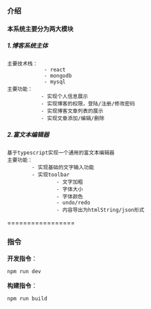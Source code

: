 
### 介绍
#### 本系统主要分为两大模块
##### 1.博客系统主体
    主要技术栈： 
    			- react
    			- mongodb
    			- mysql
    主要功能：
               - 实现个人信息展示
               - 实现博客的权限，登陆/注册/修改密码
               - 实现博客文章列表的展示
               - 实现文章添加/编辑/删除

##### 2.富文本编辑器
    基于typescript实现一个通用的富文本编辑器
    主要功能：
            - 实现基础的文字输入功能
            - 实现toolbar
            		- 文字加粗
            		- 字体大小
            		- 字体颜色
            		- undo/redo
			        - 内容导出为htmlString/json形式
=================
### 指令
**开发指令**： 

```powershell
npm run dev
```

**构建指令**：

```powershell
npm run build
```
